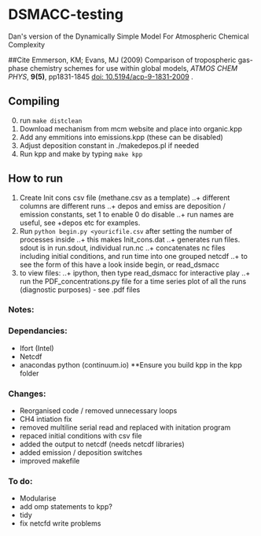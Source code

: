 # DSMACC-testing
Dan's version of the Dynamically Simple Model For Atmospheric Chemical Complexity

##Cite
Emmerson, KM; Evans, MJ (2009) Comparison of tropospheric gas-phase
chemistry schemes for use within global models, *ATMOS CHEM PHYS*,
**9(5)**, pp1831-1845 [doi:
10.5194/acp-9-1831-2009](http://dx.doi.org/10.5194/acp-9-1831-2009) .


## Compiling 
0. run `make distclean`
1. Download mechanism from mcm website and place into organic.kpp
2. Add any emmitions into emissions.kpp (these can be disabled)
3. Adjust deposition constant in ./makedepos.pl if needed
4. Run kpp and make by typing `make kpp`

## How to run
1. Create Init cons csv file (methane.csv as a template) 
..+ different columns are different runs
..+ depos and emiss are deposition / emission constants, set 1 to enable 0 do disable
..+ run names are useful, see +depos etc for examples. 
2. Run `python begin.py <youricfile.csv` after setting the number of processes inside
..+ this makes Init_cons.dat
..+ generates run files. sdout is in run.sdout, individual run.nc
..+ concatenates nc files including initial conditions, and run time into one grouped netcdf
..+ to see the form of this have a look inside begin, or read_dsmacc
3. to view files:
..+ ipython, then type read_dsmacc <ncfilename> for interactive play
..+ run the PDF_concentrations.py file for a time series plot of all the runs (diagnostic purposes) - see .pdf files

### Notes:




### Dependancies:
+ Ifort (Intel)
+ Netcdf
+ anacondas python (continuum.io)
**Ensure you build kpp in the kpp folder

### Changes:
+ Reorganised code / removed unnecessary loops
+ CH4 intiation fix 
+ removed multiline serial read and replaced with initation program 
+ repaced initial conditions with csv file
+ added the output to netcdf (needs netcdf libraries)
+ added emission / deposition switches
+ improved makefile 




### To do:
+ Modularise
+ add omp statements to kpp?
+ tidy
+ fix netcfd write problems
